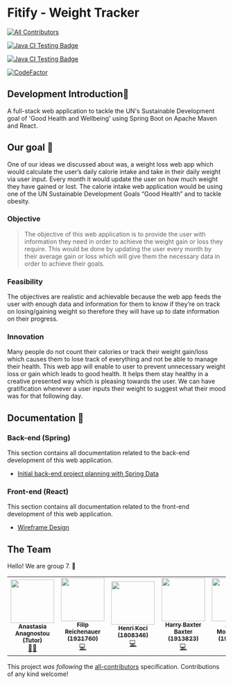 # Fitify - Weight Tracker
<!-- ALL-CONTRIBUTORS-BADGE:START - Do not remove or modify this section -->
[![All Contributors](https://img.shields.io/badge/all_contributors-7-orange.svg?style=flat-square)](#contributors-)
<!-- ALL-CONTRIBUTORS-BADGE:END -->
[![Java CI Testing Badge](https://github.com/BrunelCS/cs2001-2020_21-group7/workflows/Backend%20(Spring)/badge.svg)](https://github.com/hkoci/CS2001-Group7/actions?query=workflow%3A%22Backend+%28Spring%29%22)

[![Java CI Testing Badge](https://github.com/BrunelCS/cs2001-2020_21-group7/workflows/Frontend%20(React)/badge.svg)](https://github.com/hkoci/CS2001-Group7/actions?query=workflow%3A%22Frontend+%28React%29%22)

[![CodeFactor](https://www.codefactor.io/repository/github/brunelcs/cs2001-2020_21-group7/badge?s=58d64a1151864beabd496c4cede07210a02a889d)](https://www.codefactor.io/repository/github/brunelcs/cs2001-2020_21-group7)

## Development Introduction📖
A full-stack web application to tackle the UN's Sustainable Development goal of 'Good Health and Wellbeing' using Spring Boot on Apache Maven and React.

## Our goal 🥅

One of our ideas we discussed about was, a weight loss web app which would calculate the user’s daily calorie intake and take in their daily weight via user input. Every month it would update the user on how much weight they have gained or lost. The calorie intake web application would be using one of the UN Sustainable Development Goals “Good Health” and to tackle obesity.

### Objective

> The objective of this web application is to provide the user with information they need in order to achieve the weight gain or loss they require. This would be done by updating the user every month by their average gain or loss which will give them the necessary data in order to achieve their goals.

### Feasibility

The objectives are realistic and achievable because the web app feeds the user with enough data and information for them to know if they’re on track on losing/gaining weight so therefore they will have up to date information on their progress.

### Innovation

Many people do not count their calories or track their weight gain/loss which causes them to lose track of everything and not be able to manage their health. This web app will enable to user to prevent unnecessary weight loss or gain which leads to good health. It helps them stay healthy in a creative presented way which is pleasing towards the user. We can have gratification whenever a user inputs their weight to suggest what their mood was for that following day.

## Documentation 📘

### Back-end (Spring)
This section contains all documentation related to the back-end development of this web application.
 - [Initial back-end project planning with Spring Data](docs/backend-spring/springData.md)

### Front-end (React)
This section contains all documentation related to the front-end development of this web application.

 - [Wireframe Design](docs/frontend-spring/wireframeFrontend.md)

## The Team

Hello! We are group 7. 👋

<!-- ALL-CONTRIBUTORS-LIST:START - Do not remove or modify this section -->
<!-- prettier-ignore-start -->
<!-- markdownlint-disable -->

<table>
  <tr>
    <td align="center"><a href="https://github.com/anabrunel"><img src="https://avatars.githubusercontent.com/u/29124724?v=4" width="100px;" alt=""/><br /><sub><b>Anastasia Anagnostou (Tutor)</b></sub></a><br /><a href="" title="Tutor">👩‍🏫</a></td>
    <td align="center"><a href="https://github.com/FlopRe"><img src="https://avatars0.githubusercontent.com/u/19749921?v=4" width="100px;" alt=""/><br /><sub><b>Filip Reichenauer (1921760)</b></sub><br /><a href="https://github.com/BrunelCS/cs2001-2020_21-group7/commits?author=FlopRe" title="Code">💻</a></td>
    <td align="center"><a href="http://henrikoci.co.uk"><img src="https://avatars0.githubusercontent.com/u/74716541?v=4" width="100px;" alt=""/><br /><sub><b>Henri Koci (1808346)</b></sub></a><br /><a href="https://github.com/BrunelCS/cs2001-2020_21-group7/commits?author=hkoci" title="Code">💻</a></td>
    <td align="center"><a href="https://github.com/HHBaxter"><img src="https://avatars0.githubusercontent.com/u/74308806?v=4" width="100px;" alt=""/><br /><sub><b>Harry Baxter Baxter (1913823)</b></sub></a><br /><a href="https://github.com/BrunelCS/cs2001-2020_21-group7/commits?author=HHBaxter" title="Code">💻</a></td>
    <td align="center"><a href="https://github.com/Abznya"><img src="https://avatars.githubusercontent.com/u/58242465?v=4" width="100px;" alt=""/><br /><sub><b>Abdul Mohammed (1919948)</b></sub></a><br /><a href="https://github.com/BrunelCS/cs2001-2020_21-group7/commits?author=Abznya" title="Code">💻</a></td>
    <td align="center"><a href="https://github.com/Mohamed18196"><img src="https://avatars.githubusercontent.com/u/75840765?&v=4" width="100px;" alt=""/><br /><sub><b>Mohamed Ahmed (1819617)</b></sub></a><br /><a href="https://github.com/BrunelCS/cs2001-2020_21-group7/commits?author=Mohamed18196" title="Code">💻</a></td>
    <td align="center"><a href="https://github.com/salarsalek2020"><img src="https://avatars.githubusercontent.com/u/73479407?&v=4" width="100px;" alt=""/><br /><sub><b>Salar Salekzamankhani (1830274)</b></sub></a><br /><a href="https://github.com/BrunelCS/cs2001-2020_21-group7/commits?author=salarsalek2020" title="Code">💻</a></td>
    <td align="center"><a href="https://github.com/"><img src="https://via.placeholder.com/150" width="100px;" alt=""/><br /><sub><b>Alican Gecsoyler (1907921)</b></sub></a><br /><a href="https://github.com/BrunelCS/cs2001-2020_21-group7/commits?author=" title="Code">💻</a></td>
  </tr>
</table>

<!-- markdownlint-enable -->
<!-- prettier-ignore-end -->
<!-- ALL-CONTRIBUTORS-LIST:END -->

This project *was following* the [all-contributors](https://github.com/all-contributors/all-contributors) specification. Contributions of any kind welcome!
